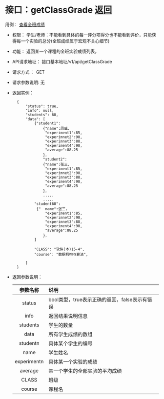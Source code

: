 <!-- markdownlint-disable MD033-->
<!-- 禁止MD033类型的警告 https://www.npmjs.com/package/markdownlint -->

# 接口：getClassGrade  [返回](./README.md)
用例： [查看全班成绩](./查看全班成绩.md)

- 权限：
    学生/老师：不能看到具体的每一评分项得分也不能看到评价，只能获得每一个实验的总分(全班成绩属于宏观不关心细节)
   

- 功能：
    返回某一个课程的全班实验成绩列表。

- API请求地址：
   接口基本地址/v1/api/getClassGrade

- 请求方式 ：
    GET

- 请求参数说明:
    无

- 返回实例：

        {
            "status": true,
            "info": null,
            "students": 60,
            "data": [
                {"student1": 
					{"name":周威，
					 "experiment1":85,
					 "experimnet2":90,
					 "experimnet3":88,
					 "experiment4":90,
					 "average":88.25
					}，
					"student2": 
					{"name":张三，
					 "experiment1":85,
					 "experimnet2":90,
					 "experimnet3":88,
					 "experiment4":90,
					 "average":88.25
					}，
					.....
					.....
				"student60":
				 {"  name":张三，
					 "experiment1":85,
					 "experimnet2":90,
					 "experimnet3":88,
					 "experiment4":90,
					 "average":88.25
					}，
				]
               
                "CLASS": "软件(本)15-4",
                "course": "数据机构与算法",
               
            ]
        }

- 返回参数说明：

  |参数名称|说明|
  |:---------:|:--------------------------------------------------------|
  |status|bool类型，true表示正确的返回，false表示有错误|
  |info|返回结果说明信息|
  |students|学生的数量|
  |data|所有学生成绩的数组|
  |studentn|具体某个学生的编号|
  |name|学生姓名|
  |experimentn|具体某一个实验的成绩|
  |average|某一个学生的全部实验的平均成绩|
  |CLASS|班级|
  |course|课程名|
